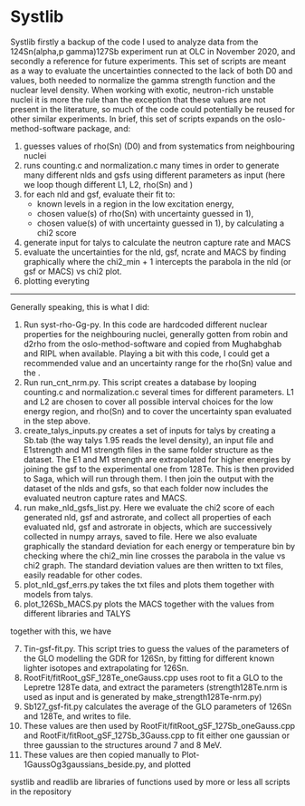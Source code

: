 # Systlib

Systlib firstly a backup of the code I used to analyze data from the 124Sn(alpha,p gamma)127Sb experiment run at OLC in November 2020, and secondly a reference for future experiments.
This set of scripts are meant as a way to evaluate the uncertainties connected to the lack of both D0 and <Gg> values, both needed to normalize the gamma strength function and the nuclear level density. When working with exotic, neutron-rich unstable nuclei it is more the rule than the exception that these values are not present in the literature, so much of the code could potentially be reused for other similar experiments.
In brief, this set of scripts expands on the oslo-method-software package, and:
1) guesses values of rho(Sn) (D0) and <Gg> from systematics from neighbouring nuclei
2) runs counting.c and normalization.c many times in order to generate many different nlds and gsfs using different parameters as input (here we loop though different L1, L2, rho(Sn) and <Gg>)
3) for each nld and gsf, evaluate their fit to:
	- known levels in a region in the low excitation energy,
	- chosen value(s) of rho(Sn) with uncertainty guessed in 1),
	- chosen value(s) of <Gg> with uncertainty guessed in 1),
by calculating a chi2 score
4) generate input for talys to calculate the neutron capture rate and MACS
5) evaluate the uncertainties for the nld, gsf, ncrate and MACS by finding graphically where the chi2_min + 1 intercepts the parabola in the nld (or gsf or MACS) vs chi2 plot.
6) plotting everyting

---------------------------------

Generally speaking, this is what I did:

1) Run syst-rho-Gg-py. In this code are hardcoded different nuclear properties for the neighbouring nuclei, generally gotten from robin and d2rho from the oslo-method-software and copied from Mughabghab and RIPL when available. Playing a bit with this code, I could get a recommended value and an uncertainty range for the rho(Sn) value and the <Gg>.
2) Run run_cnt_nrm.py. This script creates a database by looping counting.c and normalization.c several times for different parameters. L1 and L2 are chosen to cover all possible interval choices for the low energy region, and rho(Sn) and <Gg> to cover the uncertainty span evaluated in the step above.
3) create_talys_inputs.py creates a set of inputs for talys by creating a Sb.tab (the way talys 1.95 reads the level density), an input file and E1strength and M1 strength files in the same folder structure as the dataset. The E1 and M1 strength are extrapolated for higher energies by joining the gsf to the experimental one from 128Te. This is then provided to Saga, which will run through them. I then join the output with the dataset of the nlds and gsfs, so that each folder now includes the evaluated neutron capture rates and MACS.
4) run make_nld_gsfs_list.py. Here we evaluate the chi2 score of each generated nld, gsf and astrorate, and collect all properties of each evaluated nld, gsf and astrorate in objects, which are successively collected in numpy arrays, saved to file. Here we also evaluate graphically the standard deviation for each energy or temperature bin by checking where the chi2_min line crosses the parabola in the value vs chi2 graph. The standard deviation values are then written to txt files, easily readable for other codes.
5) plot_nld_gsf_errs.py takes the txt files and plots them together with models from talys.
6) plot_126Sb_MACS.py plots the MACS together with the values from different libraries and TALYS

together with this, we have

7) Tin-gsf-fit.py. This script tries to guess the values of the parameters of the GLO modelling the GDR for 126Sn, by fitting for different known lighter isotopes and extrapolating for 126Sn.
8) RootFit/fitRoot_gSF_128Te_oneGauss.cpp uses root to fit a GLO to the Lepretre 128Te data, and extract the parameters (strength128Te.nrm is used as input and is generated by make_strength128Te-nrm.py)
9) Sb127_gsf-fit.py calculates the average of the GLO parameters of 126Sn and 128Te, and writes to file.
10) These values are then used by RootFit/fitRoot_gSF_127Sb_oneGauss.cpp and RootFit/fitRoot_gSF_127Sb_3Gauss.cpp to fit either one gaussian or three gaussian to the structures around 7 and 8 MeV.
11) These values are then copied manually to Plot-1GaussOg3gaussians_beside.py, and plotted

systlib and readlib are libraries of functions used by more or less all scripts in the repository












